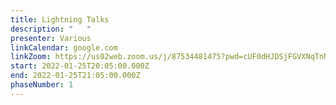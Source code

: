 ```yaml
---
title: Lightning Talks
description: "   "
presenter: Various
linkCalendar: google.com
linkZoom: https://us02web.zoom.us/j/87534481475?pwd=cUF0dHJDSjFGVXNqTnNiNm9HSC9NUT09
start: 2022-01-25T20:05:00.000Z
end: 2022-01-25T21:05:00.000Z
phaseNumber: 1
---
```

